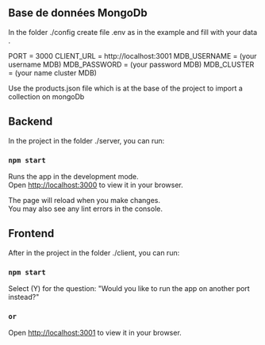 ## Base de données MongoDb

In the folder ./config create file .env as in the example and fill with your data .

PORT = 3000
CLIENT_URL = http://localhost:3001
MDB_USERNAME = (your username MDB)
MDB_PASSWORD = (your password MDB)
MDB_CLUSTER = (your name cluster MDB)

Use the products.json file which is at the base of the project to import a collection on mongoDb

## Backend

In the project in the folder ./server, you can run:

### `npm start`

Runs the app in the development mode.\
Open [http://localhost:3000](http://localhost:3000) to view it in your browser.

The page will reload when you make changes.\
You may also see any lint errors in the console.


## Frontend

After in the project in the folder ./client, you can run:

### `npm start`

Select (Y) for the question:
"Would you like to run the app on another port instead?"

### `or`

Open [http://localhost:3001](http://localhost:3001) to view it in your browser.
